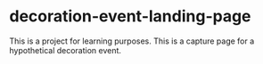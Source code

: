 # decoration-event-landing-page
This is a project for learning purposes. This is a capture page for a hypothetical decoration event.
